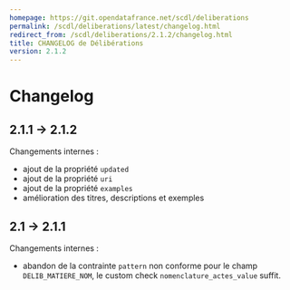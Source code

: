 ```yaml
---
homepage: https://git.opendatafrance.net/scdl/deliberations
permalink: /scdl/deliberations/latest/changelog.html
redirect_from: /scdl/deliberations/2.1.2/changelog.html
title: CHANGELOG de Délibérations
version: 2.1.2
---
```


# Changelog

## 2.1.1 -> 2.1.2

Changements internes :
  - ajout de la propriété `updated`
  - ajout de la propriété `uri`
  - ajout de la propriété `examples`
  - amélioration des titres, descriptions et exemples

## 2.1 -> 2.1.1

Changements internes :
 - abandon de la contrainte `pattern` non conforme pour le champ `DELIB_MATIERE_NOM`, le custom check `nomenclature_actes_value` suffit.